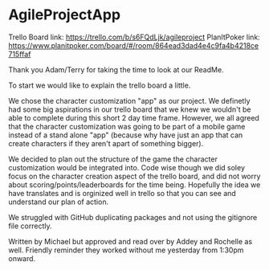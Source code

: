 # AgileProjectApp
Trello Board link: https://trello.com/b/s6FQdLjk/agileproject
PlanItPoker link: https://www.planitpoker.com/board/#/room/864ead3dad4e4c9fa4b4218ce715ffaf

Thank you Adam/Terry for taking the time to look at our ReadMe.

To start we would like to explain the trello board a little. 

We chose the character customization "app" as our project. We definetly had some big aspirations in our trello board that we knew we wouldn't be able to complete during this short 2 day time frame. However, we all agreed that the character customization was going to be part of a mobile game instead of a stand alone "app" (because why have just an app that can create characters if they aren't apart of something bigger). 

We decided to plan out the structure of the game the character customization would be integrated into. Code wise though we did soley focus on the character creation aspect of the trello board, and did not worry about scoring/points/leaderboards for the time being. Hopefully the idea we have translates and is orginized well in trello so that you can see and understand our plan of action. 


We struggled with GitHub duplicating packages and not using the gitignore file correctly.


Written by Michael but approved and read over by Addey and Rochelle as well.
Friendly reminder they worked without me yesterday from 1:30pm onward.
